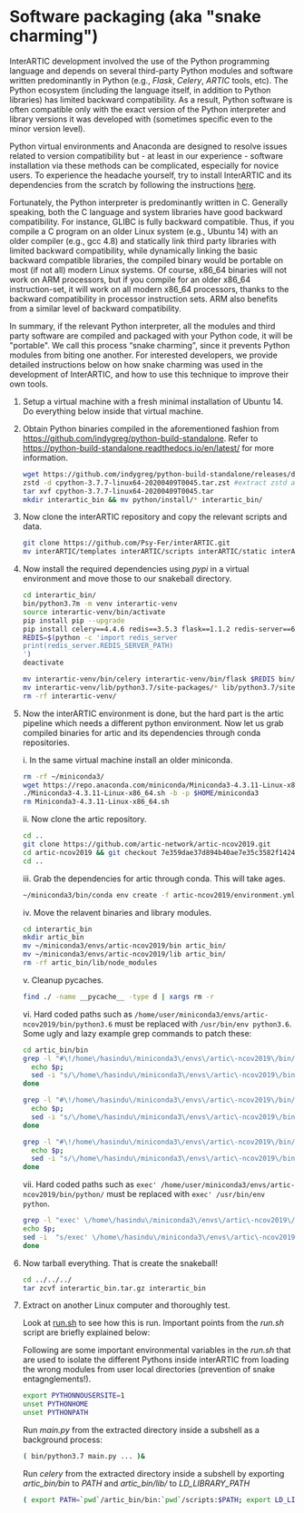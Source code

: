 
# Software packaging (aka "snake charming")

InterARTIC development involved the use of the Python programming language and depends on several third-party Python modules and software written predominantly in Python (e.g., *Flask*, *Celery*, *ARTIC* tools, etc). The Python ecosystem (including the language itself, in addition to Python libraries) has limited backward compatibility. As a result, Python software is often compatible only with the exact version of the Python interpreter and library versions it was developed with (sometimes specific even to the minor version level).

Python virtual environments and Anaconda are designed to resolve issues related to version compatibility but - at least in our experience - software installation via these methods can be complicated, especially for novice users. To experience the headache yourself, try to install InterARTIC and its dependencies from the scratch by following the instructions [here](https://psy-fer.github.io/interARTIC/installation).

Fortunately, the Python interpreter is predominantly written in C. Generally speaking, both the C language and system libraries have good backward compatibility. For instance, GLIBC is fully backward compatible. Thus, if you compile a C program on an older Linux system (e.g., Ubuntu 14) with an older compiler (e.g., gcc 4.8) and statically link third party libraries with limited backward compatibility, while dynamically linking the basic backward compatible libraries, the compiled binary would be portable on most (if not all) modern Linux systems. Of course, x86_64 binaries will not work on ARM processors, but if you compile for an older x86_64 instruction-set, it will work on all modern x86_64 processors, thanks to the backward compatibility in processor instruction sets. ARM also benefits from a similar level of backward compatibility.

In summary, if the relevant Python interpreter, all the modules and third party software are compiled and packaged with your Python code, it will be "portable". We call this process “snake charming", since it prevents Python modules from biting one another. For interested developers, we provide detailed instructions below on how snake charming was used in the development of InterARTIC, and how to use this technique to improve their own tools.

1. Setup a virtual machine with a fresh minimal installation of Ubuntu 14. Do everything below inside that virtual machine.

2. Obtain Python binaries compiled in the aforementioned fashion from https://github.com/indygreg/python-build-standalone. Refer to https://python-build-standalone.readthedocs.io/en/latest/ for more information.

    ```bash
    wget https://github.com/indygreg/python-build-standalone/releases/download/20200408/cpython-3.7.7-linux64-20200409T0045.tar.zst #python 3.7 needed for interARTIC
    zstd -d cpython-3.7.7-linux64-20200409T0045.tar.zst #extract zstd archive
    tar xvf cpython-3.7.7-linux64-20200409T0045.tar
    mkdir interartic_bin && mv python/install/* interartic_bin/
    ```

3. Now clone the interARTIC repository and copy the relevant scripts and data.

    ```bash
    git clone https://github.com/Psy-Fer/interARTIC.git
    mv interARTIC/templates interARTIC/scripts interARTIC/static interARTIC/src interARTIC/primer-schemes interARTIC/run.sh interARTIC/main.py interARTIC/config.init interartic_bin/
    ```

4. Now install the required dependencies using *pypi* in a virtual environment and move those to our snakeball directory.

    ```bash
    cd interartic_bin/
    bin/python3.7m -m venv interartic-venv
    source interartic-venv/bin/activate  
    pip install pip --upgrade
    pip install celery==4.4.6 redis==3.5.3 flask==1.1.2 redis-server==6.0.9 pandas==1.2.4
    REDIS=$(python -c 'import redis_server
    print(redis_server.REDIS_SERVER_PATH)
    ')
    deactivate
    ```

    ```bash
    mv interartic-venv/bin/celery interartic-venv/bin/flask $REDIS bin/
    mv interartic-venv/lib/python3.7/site-packages/* lib/python3.7/site-packages/
    rm -rf interartic-venv/
    ```

5. Now the interARTIC environment is done, but the hard part is the artic pipeline which needs a different python environment. Now let us grab compiled binaries for artic and its dependencies through conda repositories.

    i. In the same virtual machine install an older miniconda.

    ```bash
    rm -rf ~/miniconda3/
    wget https://repo.anaconda.com/miniconda/Miniconda3-4.3.11-Linux-x86_64.sh
    ./Miniconda3-4.3.11-Linux-x86_64.sh -b -p $HOME/miniconda3
    rm Miniconda3-4.3.11-Linux-x86_64.sh
    ```

    ii. Now clone the artic repository.

    ```bash
    cd ..
    git clone https://github.com/artic-network/artic-ncov2019.git
    cd artic-ncov2019 && git checkout 7e359dae37d894b40ae7e35c3582f14244ef4d36
    cd ..
    ```

    iii. Grab the dependencies for artic through conda. This will take ages.

    ```bash
    ~/miniconda3/bin/conda env create -f artic-ncov2019/environment.yml
    ```

    iv. Move the relavent binaries and library modules.

    ```bash
    cd interartic_bin
    mkdir artic_bin
    mv ~/miniconda3/envs/artic-ncov2019/bin artic_bin/
    mv ~/miniconda3/envs/artic-ncov2019/lib artic_bin/
    rm -rf artic_bin/lib/node_modules
    ```

    v. Cleanup pycaches.

    ```bash
    find ./ -name __pycache__ -type d | xargs rm -r
    ```

    vi. Hard coded paths such as `/home/user/miniconda3/envs/artic-ncov2019/bin/python3.6` must be replaced with `/usr/bin/env python3.6`. Some ugly and lazy example grep commands to patch these:

    ```bash
    cd artic_bin/bin
    grep -l "#\!/home\/hasindu\/miniconda3\/envs\/artic\-ncov2019\/bin/python3.6" * | while read p; do
      echo $p;
      sed -i "s/\/home\/hasindu\/miniconda3\/envs\/artic\-ncov2019\/bin\/python3.6/\/usr\/bin\/env python3.6/g" $p;  
    done

    grep -l "#\!/home\/hasindu\/miniconda3\/envs\/artic\-ncov2019\/bin/python" * | while read p; do
      echo $p;
      sed -i "s/\/home\/hasindu\/miniconda3\/envs\/artic\-ncov2019\/bin\/python/\/usr\/bin\/env python/g" $p;  
    done

    grep -l "#\!/home\/hasindu\/miniconda3\/envs\/artic\-ncov2019\/bin/perl" * | while read p; do
      echo $p;
      sed -i "s/\/home\/hasindu\/miniconda3\/envs\/artic\-ncov2019\/bin\/perl/\/usr\/bin\/env perl/g" $p;  
    done
    ```

    vii. Hard coded paths such as `exec' /home/user/miniconda3/envs/artic-ncov2019/bin/python/` must be replaced with  `exec' /usr/bin/env python`.

    ```bash
    grep -l "exec' \/home\/hasindu\/miniconda3\/envs\/artic\-ncov2019\/bin/python" * | while read p; do
    echo $p;
    sed -i  "s/exec' \/home\/hasindu\/miniconda3\/envs\/artic\-ncov2019\/bin\/python/exec' \/usr\/bin\/env python/g" $p;  
    done
    ```

6. Now tarball everything. That is create the snakeball!

    ```bash
    cd ../../../
    tar zcvf interartic_bin.tar.gz interartic_bin
    ```

7. Extract on another Linux computer and thoroughly test.


    Look at [run.sh](https://github.com/Psy-Fer/interARTIC/blob/master/run.sh) to see how this is run. Important points from the _run.sh_ script are briefly explained below:

    Following are some important environmental variables in the _run.sh_ that are used to isolate the different Pythons inside interARTIC from loading the wrong modules from user local directories (prevention of snake entagnglements!).


    ```bash
    export PYTHONNOUSERSITE=1
    unset PYTHONHOME
    unset PYTHONPATH
    ```

    Run *main.py* from the extracted directory inside a subshell as a background process:

    ```bash
    ( bin/python3.7 main.py ... )&
    ```

    Run *celery* from the extracted directory inside a subshell by exporting *artic_bin/bin* to *PATH* and *artic_bin/lib/* to *LD_LIBRARY_PATH*

    ```bash
    ( export PATH=`pwd`/artic_bin/bin:`pwd`/scripts:$PATH; export LD_LIBRARY_PATH=`pwd`/artic_bin/lib/:$LD_LIBRARY_PATH; bin/python3.7m bin/celery worker -A main.celery )&
    ```

